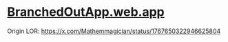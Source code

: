 # [BranchedOutApp.web.app](https://branchedoutapp.web.app/)

Origin LOR:
https://x.com/Mathemmagician/status/1767650322946625804

